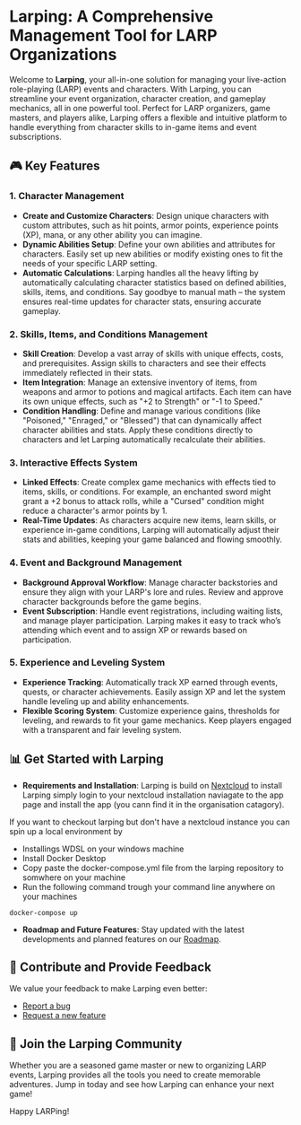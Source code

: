 # Larping: A Comprehensive Management Tool for LARP Organizations

Welcome to **Larping**, your all-in-one solution for managing your live-action role-playing (LARP) events and characters. With Larping, you can streamline your event organization, character creation, and gameplay mechanics, all in one powerful tool. Perfect for LARP organizers, game masters, and players alike, Larping offers a flexible and intuitive platform to handle everything from character skills to in-game items and event subscriptions.

## 🎮 Key Features

### 1. **Character Management**
- **Create and Customize Characters**: Design unique characters with custom attributes, such as hit points, armor points, experience points (XP), mana, or any other ability you can imagine.
- **Dynamic Abilities Setup**: Define your own abilities and attributes for characters. Easily set up new abilities or modify existing ones to fit the needs of your specific LARP setting.
- **Automatic Calculations**: Larping handles all the heavy lifting by automatically calculating character statistics based on defined abilities, skills, items, and conditions. Say goodbye to manual math – the system ensures real-time updates for character stats, ensuring accurate gameplay.

### 2. **Skills, Items, and Conditions Management**
- **Skill Creation**: Develop a vast array of skills with unique effects, costs, and prerequisites. Assign skills to characters and see their effects immediately reflected in their stats.
- **Item Integration**: Manage an extensive inventory of items, from weapons and armor to potions and magical artifacts. Each item can have its own unique effects, such as "+2 to Strength" or "-1 to Speed." 
- **Condition Handling**: Define and manage various conditions (like "Poisoned," "Enraged," or "Blessed") that can dynamically affect character abilities and stats. Apply these conditions directly to characters and let Larping automatically recalculate their abilities.

### 3. **Interactive Effects System**
- **Linked Effects**: Create complex game mechanics with effects tied to items, skills, or conditions. For example, an enchanted sword might grant a +2 bonus to attack rolls, while a "Cursed" condition might reduce a character's armor points by 1.
- **Real-Time Updates**: As characters acquire new items, learn skills, or experience in-game conditions, Larping will automatically adjust their stats and abilities, keeping your game balanced and flowing smoothly.

### 4. **Event and Background Management**
- **Background Approval Workflow**: Manage character backstories and ensure they align with your LARP's lore and rules. Review and approve character backgrounds before the game begins.
- **Event Subscription**: Handle event registrations, including waiting lists, and manage player participation. Larping makes it easy to track who’s attending which event and to assign XP or rewards based on participation.

### 5. **Experience and Leveling System**
- **Experience Tracking**: Automatically track XP earned through events, quests, or character achievements. Easily assign XP and let the system handle leveling up and ability enhancements.
- **Flexible Scoring System**: Customize experience gains, thresholds for leveling, and rewards to fit your game mechanics. Keep players engaged with a transparent and fair leveling system.

## 📊 Get Started with Larping

- **Requirements and Installation**: Larping is build on [Nextcloud](https://nextcloud.com/) to install Larping simply login to your nextcloud installation naviagate to the app page and install the app (you cann find it in the organisation catagory).

If you want to checkout larping but don't have a nextcloud instance you can spin up a local environment by
- Installings WDSL on your windows machine
- Install Docker Desktop
- Copy paste the docker-compose.yml file from the larping repository to somwhere on your machine
- Run the following command trough your command line anywhere on your machines
```
docker-compose up 
```

- **Roadmap and Future Features**: Stay updated with the latest developments and planned features on our [Roadmap](https://github.com/orgs/OpenCatalogi/projects/1/views/2).

## 🐞 Contribute and Provide Feedback
We value your feedback to make Larping even better:
- [Report a bug](https://github.com/OpenCatalogi/.github/issues/new/choose)
- [Request a new feature](https://github.com/OpenCatalogi/.github/issues/new/choose)

## 🚀 Join the Larping Community

Whether you are a seasoned game master or new to organizing LARP events, Larping provides all the tools you need to create memorable adventures. Jump in today and see how Larping can enhance your next game!

Happy LARPing!
